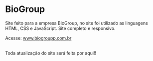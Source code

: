 # BioGroup
Site feito para a empresa BioGroup, no site foi utilizado as linguagens HTML, CSS e JavaScript. Site completo e responsivo.
<br>

Acesse: www.biogroupp.com.br

<br>
Toda atualização do site será feita por aqui!!
